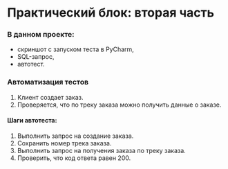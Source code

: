 ﻿# Практический блок: вторая часть

### В данном проекте:
- скриншот с запуском теста в PyCharm,
- SQL-запрос,
- автотест.

### Автоматизация тестов 
1. Клиент создает заказ.
2. Проверяется, что по треку заказа можно получить данные о заказе.

#### Шаги автотеста:

 1. Выполнить запрос на создание заказа.
 2. Сохранить номер трека заказа.
 3. Выполнить запрос на получения заказа по треку заказа.
 4. Проверить, что код ответа равен 200.



